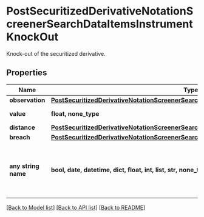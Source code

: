 # PostSecuritizedDerivativeNotationScreenerSearchDataItemsInstrumentKnockOut

Knock-out of the securitized derivative.

## Properties
Name | Type | Description | Notes
------------ | ------------- | ------------- | -------------
**observation** | [**PostSecuritizedDerivativeNotationScreenerSearchDataItemsInstrumentKnockOutObservation**](PostSecuritizedDerivativeNotationScreenerSearchDataItemsInstrumentKnockOutObservation.md) |  | [optional] 
**value** | **float, none_type** | Value of the knock-out. | [optional] 
**distance** | [**PostSecuritizedDerivativeNotationScreenerSearchDataItemsInstrumentKnockOutDistance**](PostSecuritizedDerivativeNotationScreenerSearchDataItemsInstrumentKnockOutDistance.md) |  | [optional] 
**breach** | [**PostSecuritizedDerivativeNotationScreenerSearchDataItemsInstrumentKnockOutBreach**](PostSecuritizedDerivativeNotationScreenerSearchDataItemsInstrumentKnockOutBreach.md) |  | [optional] 
**any string name** | **bool, date, datetime, dict, float, int, list, str, none_type** | any string name can be used but the value must be the correct type | [optional]

[[Back to Model list]](../README.md#documentation-for-models) [[Back to API list]](../README.md#documentation-for-api-endpoints) [[Back to README]](../README.md)


